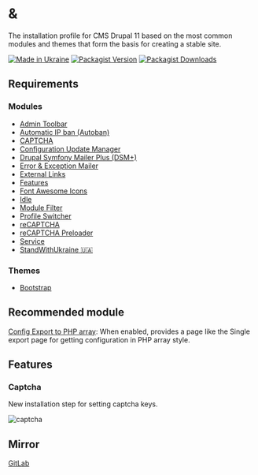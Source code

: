 # &

The installation profile for CMS Drupal 11 based on the most common modules and
themes that form the basis for creating a stable site.

[![Made in Ukraine](https://img.shields.io/badge/made_in-ukraine-ffd500.svg?labelColor=005bbb)](https://supportukrainenow.org)
[![Packagist Version](https://img.shields.io/packagist/v/ohorbatiuk/and?label=Version)](https://packagist.org/packages/ohorbatiuk/and)
[![Packagist Downloads](https://img.shields.io/packagist/dt/ohorbatiuk/and?label=Downloads)](https://packagist.org/packages/ohorbatiuk/and)


## Requirements

### Modules

- [Admin Toolbar](https://www.drupal.org/project/admin_toolbar)
- [Automatic IP ban (Autoban)](https://www.drupal.org/project/autoban)
- [CAPTCHA](https://www.drupal.org/project/captcha)
- [Configuration Update Manager](https://www.drupal.org/project/config_update)
- [Drupal Symfony Mailer Plus (DSM+)](https://www.drupal.org/project/symfony_mailer)
- [Error & Exception Mailer](https://www.drupal.org/project/exception_mailer)
- [External Links](https://www.drupal.org/project/extlink)
- [Features](https://www.drupal.org/project/features)
- [Font Awesome Icons](https://www.drupal.org/project/fontawesome)
- [Idle](https://www.drupal.org/project/idle)
- [Module Filter](https://www.drupal.org/project/module_filter)
- [Profile Switcher](https://www.drupal.org/project/profile_switcher)
- [reCAPTCHA](https://www.drupal.org/project/recaptcha)
- [reCAPTCHA Preloader](https://www.drupal.org/project/recaptcha_preloader)
- [Service](https://www.drupal.org/project/service)
- [StandWithUkraine 🇺🇦](https://www.drupal.org/project/standwithukraine)

### Themes

- [Bootstrap](https://www.drupal.org/project/bootstrap)


## Recommended module

[Config Export to PHP array](https://www.drupal.org/project/config2php): When
enabled, provides a page like the Single export page for getting configuration
in PHP array style.


## Features

### Captcha

New installation step for setting captcha keys.

![captcha](images/captcha.png "captcha")


## Mirror

[GitLab](https://gitlab.com/chmez/d8)
